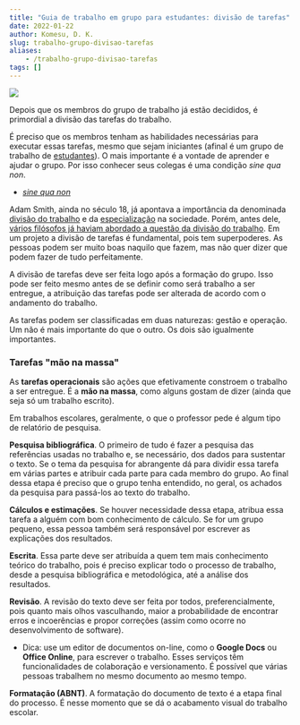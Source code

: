 ```yaml
---
title: "Guia de trabalho em grupo para estudantes: divisão de tarefas"
date: 2022-01-22
author: Komesu, D. K.
slug: trabalho-grupo-divisao-tarefas
aliases:
    - /trabalho-grupo-divisao-tarefas
tags: []
---
```


![](https://images2.imgbox.com/8f/d2/jYbDBvUh_o.jpg)

Depois que os membros do grupo de trabalho já estão decididos, é primordial a divisão das tarefas do trabalho.

É preciso que os membros tenham as habilidades necessárias para executar essas tarefas, mesmo que sejam iniciantes (afinal é um grupo de trabalho de <span style="text-decoration: underline;">estudantes</span>). O mais importante é a vontade de aprender e ajudar o grupo. Por isso conhecer seus colegas é uma condição *sine qua non*.

<!--more-->

- [*sine qua non*](https://pt.wikipedia.org/wiki/Sine_qua_non)

Adam Smith, ainda no século 18, já apontava a importância da denominada [divisão do trabalho](https://www.adamsmithworks.org/documents/division-of-labor-part-1) e da [especialização](https://www.adamsmithworks.org/documents/division-of-labor-part-2-a-beautiful-machine) na sociedade. Porém, antes dele, [vários filósofos já haviam abordado a questão da divisão do trabalho](https://en.wikipedia.org/wiki/Division_of_labour). Em um projeto a divisão de tarefas é fundamental, pois tem superpoderes. As pessoas podem ser muito boas naquilo que fazem, mas não quer dizer que podem fazer de tudo perfeitamente.

A divisão de tarefas deve ser feita logo após a formação do grupo. Isso pode ser feito mesmo antes de se definir como será trabalho a ser entregue, a atribuição das tarefas pode ser alterada de acordo com o andamento do trabalho.

As tarefas podem ser classificadas em duas naturezas: gestão e operação. Um não é mais importante do que o outro. Os dois são igualmente importantes.

### Tarefas "mão na massa"

As **tarefas operacionais** são ações que efetivamente constroem o trabalho a ser entregue. É a **mão na massa**, como alguns gostam de dizer (ainda que seja só um trabalho escrito).

Em trabalhos escolares, geralmente, o que o professor pede é algum tipo de relatório de pesquisa.

**Pesquisa bibliográfica**. O primeiro de tudo é fazer a pesquisa das referências usadas no trabalho e, se necessário, dos dados para sustentar o texto. Se o tema da pesquisa for abrangente dá para dividir essa tarefa em várias partes e atribuir cada parte para cada membro do grupo. Ao final dessa etapa é preciso que o grupo tenha entendido, no geral, os achados da pesquisa para passá-los ao texto do trabalho.

**Cálculos e estimações**. Se houver necessidade dessa etapa, atribua essa tarefa a alguém com bom conhecimento de cálculo. Se for um grupo pequeno, essa pessoa também será responsável por escrever as explicações dos resultados.

**Escrita**. Essa parte deve ser atribuída a quem tem mais conhecimento teórico do trabalho, pois é preciso explicar todo o processo de trabalho, desde a pesquisa bibliográfica e metodológica, até a análise dos resultados.

**Revisão**. A revisão do texto deve ser feita por todos, preferencialmente, pois quanto mais olhos vasculhando, maior a probabilidade de encontrar erros e incoerências e propor correções (assim como ocorre no desenvolvimento de software).

- Dica: use um editor de documentos on-line, como o **Google Docs** ou **Office Online**, para escrever o trabalho. Esses serviços têm funcionalidades de colaboração e versionamento. É possível que várias pessoas trabalhem no mesmo documento ao mesmo tempo.

**Formatação (ABNT)**. A formatação do documento de texto é a etapa final do processo. É nesse momento que se dá o acabamento visual do trabalho escolar.
